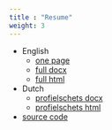 ```yaml
---
title : "Resume"
weight: 3
---
```


- English
  - [one page](https://cdn.lent.ink/pdf/cv_lentink.pdf)
  - [full docx](https://cdn.lent.ink/resume/resume-english.docx)
  - [full html](https://cdn.lent.ink/resume/resume-english.html)
- Dutch
  - [profielschets docx](https://cdn.lent.ink/resume/resume-dutch.docx)
  - [profielschets html](https://cdn.lent.ink/resume/resume-dutch.html)
- [source code](https://github.com/svlentink/resume)

